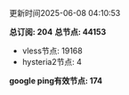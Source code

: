 更新时间2025-06-08 04:10:53

**总订阅: 204**
**总节点: 44153**
- vless节点: 19168
- hysteria2节点: 4

**google ping有效节点: 174**
